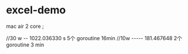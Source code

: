 # excel-demo


mac air 2 core ;

//30 w -- 1022.036330 s 5个 goroutine 16min
//10w ----- 181.467648 2个 goroutine  3 min


